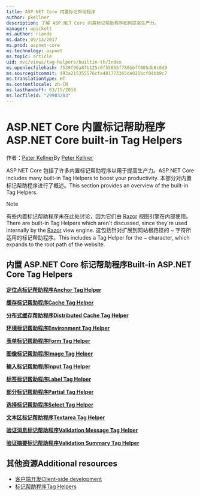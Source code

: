 ```yaml
---
title: ASP.NET Core 内置标记帮助程序
author: pkellner
description: 了解 ASP.NET Core 内置标记帮助程序如何提高生产力。
manager: wpickett
ms.author: riande
ms.date: 09/13/2017
ms.prod: aspnet-core
ms.technology: aspnet
ms.topic: article
uid: mvc/views/tag-helpers/builtin-th/Index
ms.openlocfilehash: f539f96a87b125c0f55855f780bbff005db8c0d9
ms.sourcegitcommit: 493a215355576cfa481773365de021bcf04bb9c7
ms.translationtype: HT
ms.contentlocale: zh-CN
ms.lasthandoff: 03/15/2018
ms.locfileid: "29903203"
---
```

# <a name="aspnet-core-built-in-tag-helpers"></a><span data-ttu-id="2f775-103">ASP.NET Core 内置标记帮助程序</span><span class="sxs-lookup"><span data-stu-id="2f775-103">ASP.NET Core built-in Tag Helpers</span></span>

<span data-ttu-id="2f775-104">作者：[Peter Kellner](http://peterkellner.net)</span><span class="sxs-lookup"><span data-stu-id="2f775-104">By [Peter Kellner](http://peterkellner.net)</span></span>

<span data-ttu-id="2f775-105">ASP.NET Core 包括了许多内置标记帮助程序以用于提高生产力。</span><span class="sxs-lookup"><span data-stu-id="2f775-105">ASP.NET Core includes many built-in Tag Helpers to boost your productivity.</span></span> <span data-ttu-id="2f775-106">本部分对内置标记帮助程序进行了概述。</span><span class="sxs-lookup"><span data-stu-id="2f775-106">This section provides an overview of the built-in Tag Helpers.</span></span>

> [!NOTE]
> <span data-ttu-id="2f775-107">有些内置标记帮助程序未在此处讨论，因为它们由 [Razor](xref:mvc/views/razor) 视图引擎在内部使用。</span><span class="sxs-lookup"><span data-stu-id="2f775-107">There are built-in Tag Helpers which aren't discussed, since they're used internally by the [Razor](xref:mvc/views/razor) view engine.</span></span> <span data-ttu-id="2f775-108">这包括针对扩展到网站根路径的 ~ 字符所适用的标记帮助程序。</span><span class="sxs-lookup"><span data-stu-id="2f775-108">This includes a Tag Helper for the ~ character, which expands to the root path of the website.</span></span>

## <a name="built-in-aspnet-core-tag-helpers"></a><span data-ttu-id="2f775-109">内置 ASP.NET Core 标记帮助程序</span><span class="sxs-lookup"><span data-stu-id="2f775-109">Built-in ASP.NET Core Tag Helpers</span></span>

<span data-ttu-id="2f775-110">**[定位点标记帮助程序](xref:mvc/views/tag-helpers/builtin-th/anchor-tag-helper)**</span><span class="sxs-lookup"><span data-stu-id="2f775-110">**[Anchor Tag Helper](xref:mvc/views/tag-helpers/builtin-th/anchor-tag-helper)**</span></span>

<span data-ttu-id="2f775-111">**[缓存标记帮助程序](xref:mvc/views/tag-helpers/builtin-th/cache-tag-helper)**</span><span class="sxs-lookup"><span data-stu-id="2f775-111">**[Cache Tag Helper](xref:mvc/views/tag-helpers/builtin-th/cache-tag-helper)**</span></span>

<span data-ttu-id="2f775-112">**[分布式缓存帮助程序](xref:mvc/views/tag-helpers/builtin-th/distributed-cache-tag-helper)**</span><span class="sxs-lookup"><span data-stu-id="2f775-112">**[Distributed Cache Tag Helper](xref:mvc/views/tag-helpers/builtin-th/distributed-cache-tag-helper)**</span></span>

<span data-ttu-id="2f775-113">**[环境标记帮助程序](xref:mvc/views/tag-helpers/builtin-th/environment-tag-helper)**</span><span class="sxs-lookup"><span data-stu-id="2f775-113">**[Environment Tag Helper](xref:mvc/views/tag-helpers/builtin-th/environment-tag-helper)**</span></span>

[comment]: **[FormActionTagHelper](xref:mvc/views/tag-helpers/builtin-th/form-action-tag-helper)**

<span data-ttu-id="2f775-114">**[表单标记帮助程序](xref:mvc/views/working-with-forms#the-form-tag-helper)**</span><span class="sxs-lookup"><span data-stu-id="2f775-114">**[Form Tag Helper](xref:mvc/views/working-with-forms#the-form-tag-helper)**</span></span>

<span data-ttu-id="2f775-115">**[图像标记帮助程序](xref:mvc/views/tag-helpers/builtin-th/image-tag-helper)**</span><span class="sxs-lookup"><span data-stu-id="2f775-115">**[Image Tag Helper](xref:mvc/views/tag-helpers/builtin-th/image-tag-helper)**</span></span>

<span data-ttu-id="2f775-116">**[输入标记帮助程序](xref:mvc/views/working-with-forms#the-input-tag-helper)**</span><span class="sxs-lookup"><span data-stu-id="2f775-116">**[Input Tag Helper](xref:mvc/views/working-with-forms#the-input-tag-helper)**</span></span>

<span data-ttu-id="2f775-117">**[标签标记帮助程序](xref:mvc/views/working-with-forms#the-label-tag-helper)**</span><span class="sxs-lookup"><span data-stu-id="2f775-117">**[Label Tag Helper](xref:mvc/views/working-with-forms#the-label-tag-helper)**</span></span>

[comment]: **[LinkTagHelper](xref:mvc/views/tag-helpers/builtin-th/link-tag-helper)**

[comment]: **[OptionTagHelper](xref:mvc/views/tag-helpers/builtin-th/option-tag-helper)**

[comment]: **[ScriptTagHelper](xref:mvc/views/tag-helpers/builtin-th/script-tag-helper)**

<span data-ttu-id="2f775-118">**[部分标记帮助程序](xref:mvc/views/tag-helpers/builtin-th/partial-tag-helper)**</span><span class="sxs-lookup"><span data-stu-id="2f775-118">**[Partial Tag Helper](xref:mvc/views/tag-helpers/builtin-th/partial-tag-helper)**</span></span>

<span data-ttu-id="2f775-119">**[选择标记帮助程序](xref:mvc/views/working-with-forms#the-select-tag-helper)**</span><span class="sxs-lookup"><span data-stu-id="2f775-119">**[Select Tag Helper](xref:mvc/views/working-with-forms#the-select-tag-helper)**</span></span>

<span data-ttu-id="2f775-120">**[文本区标记帮助程序](xref:mvc/views/working-with-forms#the-textarea-tag-helper)**</span><span class="sxs-lookup"><span data-stu-id="2f775-120">**[Textarea Tag Helper](xref:mvc/views/working-with-forms#the-textarea-tag-helper)**</span></span>

<span data-ttu-id="2f775-121">**[验证消息标记帮助程序](xref:mvc/views/working-with-forms#the-validation-message-tag-helper)**</span><span class="sxs-lookup"><span data-stu-id="2f775-121">**[Validation Message Tag Helper](xref:mvc/views/working-with-forms#the-validation-message-tag-helper)**</span></span>

<span data-ttu-id="2f775-122">**[验证摘要标记帮助程序](xref:mvc/views/working-with-forms#the-validation-summary-tag-helper)**</span><span class="sxs-lookup"><span data-stu-id="2f775-122">**[Validation Summary Tag Helper](xref:mvc/views/working-with-forms#the-validation-summary-tag-helper)**</span></span>

## <a name="additional-resources"></a><span data-ttu-id="2f775-123">其他资源</span><span class="sxs-lookup"><span data-stu-id="2f775-123">Additional resources</span></span>

* [<span data-ttu-id="2f775-124">客户端开发</span><span class="sxs-lookup"><span data-stu-id="2f775-124">Client-side development</span></span>](xref:client-side/index)
* [<span data-ttu-id="2f775-125">标记帮助程序</span><span class="sxs-lookup"><span data-stu-id="2f775-125">Tag Helpers</span></span>](xref:mvc/views/tag-helpers/intro)
